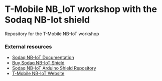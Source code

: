 # T-Mobile NB_IoT workshop with the Sodaq NB-Iot shield
Repository for the T-Mobile NB-IoT workshop

### External resources
* [Sodaq NB-IoT Documentation](http://support.sodaq.com/sodaq-one/nb-iot/)
* [Buy Sodaq NB-IoT Shield](https://shop.sodaq.com/nl/nb-iot/)
* [Sodaq NB-IoT Arduino Shield Repository](https://github.com/SodaqMoja/Sodaq_nbIOT)
* [T-Mobile NB-IoT Website](https://iot.t-mobile.nl/)
